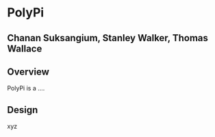 # PolyPi
## Chanan Suksangium, Stanley Walker, Thomas Wallace

## Overview

PolyPi is a ....

## Design

xyz
